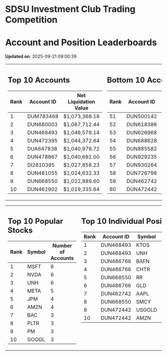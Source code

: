 # SDSU Investment Club Trading Competition 
 # Account and Position Leaderboards

**Updated on**: 2025-09-21 09:00:39

<table><tr><td valign="top">

## Top 10 Accounts
| Rank | Account ID | Net Liquidation Value |
|------|------------|-----------------------|
| 1 | DUM783468 | $1,073,368.18 |
| 2 | DUN680003 | $1,067,712.44 |
| 3 | DUN468493 | $1,046,578.14 |
| 4 | DUN472395 | $1,044,372.64 |
| 5 | DUA647838 | $1,040,979.72 |
| 6 | DUN478867 | $1,040,692.00 |
| 7 | DI2610395 | $1,027,858.23 |
| 8 | DUN481055 | $1,024,632.33 |
| 9 | DUN668550 | $1,022,889.60 |
| 10 | DUN462902 | $1,019,335.64 |

</td><td valign="top">

## Bottom 10 Accounts
| Rank | Account ID | Net Liquidation Value |
|------|------------|-----------------------|
| 51 | DUN500142 | $1,001,151.75 |
| 52 | DUN618386 | $1,000,941.09 |
| 53 | DUN626968 | $1,000,941.09 |
| 54 | DUN688628 | $1,000,835.76 |
| 55 | DUN885582 | $1,000,309.11 |
| 56 | DUN929235 | $1,000,000.00 |
| 57 | DUN930264 | $1,000,000.00 |
| 58 | DUN726798 | $999,828.74 |
| 59 | DUN462742 | $993,962.43 |
| 60 | DUN472442 | $904,049.01 |

</td></tr></table>

<table><tr><td valign="top">

## Top 10 Popular Stocks
| Rank | Symbol | Number of Accounts |
|------|--------|--------------------|
| 1 | MSFT | 6 |
| 2 | NVDA | 6 |
| 3 | UNH | 6 |
| 4 | META | 5 |
| 5 | JPM | 4 |
| 6 | AMZN | 4 |
| 7 | BAC | 3 |
| 8 | PLTR | 3 |
| 9 | PM | 3 |
| 10 | GOOGL | 3 |

</td><td valign="top">

## Top 10 Individual Positions
| Rank | Account ID | Symbol | Cost | Total Value |
|------|------------|--------|-----------|-------------|
| 1 | DUN468493 | KTOS | $375,025.68 | $375,025.68 |
| 2 | DUN468493 | UNH | $200,003.43 | $200,003.43 |
| 3 | DUN486766 | BAFN | $150,086.61 | $150,086.61 |
| 4 | DUN486766 | CHTR | $150,002.80 | $150,002.80 |
| 5 | DUN668550 | RR | $137,487.66 | $137,487.66 |
| 6 | DUN486766 | GLD | $125,001.86 | $125,001.86 |
| 7 | DUN462742 | AAPL | $120,996.01 | $120,996.01 |
| 8 | DUN668550 | SMCY | $114,862.67 | $114,862.67 |
| 9 | DUN472442 | USGOLD | $109,327.10 | $109,327.10 |
| 10 | DUN472442 | AMZN | $107,554.22 | $107,554.22 |

</td></tr></table>
